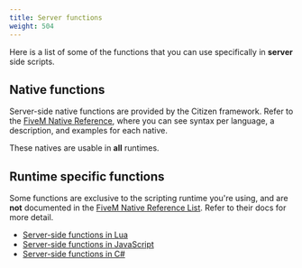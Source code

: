 ```yaml
---
title: Server functions
weight: 504
---
```


Here is a list of some of the functions that you can use specifically in **server** side scripts.

Native functions
----------------
Server-side native functions are provided by the Citizen framework. Refer to the [FiveM Native Reference](/natives), where you can see syntax per language, a description, and examples for each native.

These natives are usable in **all** runtimes.

Runtime specific functions
--------------------------
Some functions are exclusive to the scripting runtime you're using, and are **not** documented
in the [FiveM Native Reference List](https://runtime.fivem.net/doc/reference.html). Refer to their docs for more detail.

- [Server-side functions in Lua](/docs/scripting-reference/runtimes/lua/server-functions)
- [Server-side functions in JavaScript](/docs/scripting-reference/runtimes/javascript/server-functions)
- [Server-side functions in C#](/docs/scripting-reference/runtimes/csharp/server-functions)
